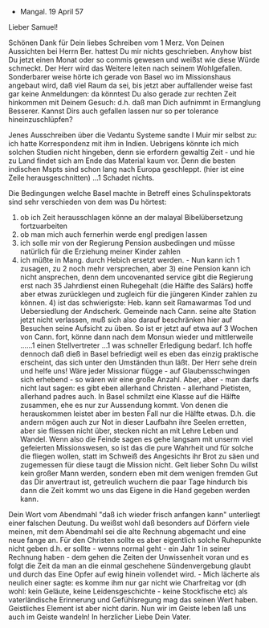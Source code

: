 + Mangal. 19 April 57

Lieber Samuel!

Schönen Dank für Dein liebes Schreiben vom 1 Merz. Von Deinen Aussichten bei Herrn Ber. hattest Du mir nichts geschrieben. Anyhow bist Du jetzt einen Monat oder so commis gewesen und weißst wie diese Würde schmeckt. Der Herr wird das Weitere leiten nach seinem Wohlgefallen. Sonderbarer weise hörte ich gerade von Basel wo im Missionshaus angebaut wird, daß viel Raum da sei, bis jetzt aber auffallender weise fast gar keine Anmeldungen: da könntest Du also gerade zur rechten Zeit hinkommen mit Deinem Gesuch: d.h. daß man Dich aufnimmt in Ermanglung Besserer. Kannst Dirs auch gefallen lassen nur so per tolerance hineinzuschlüpfen?

Jenes Ausschreiben über die Vedantu Systeme sandte I Muir mir selbst zu: ich hatte Korrespondenz mit ihm in Indien. Uebrigens könnte ich mich solchen Studien nicht hingeben, denn sie erfordern gewaltig Zeit - und hie zu Land findet sich am Ende das Material kaum vor. Denn die besten indischen Mspts sind schon lang nach Europa geschleppt. (hier ist eine Zeile herausgeschnitten) ...1 Schadet nichts.

Die Bedingungen welche Basel machte in Betreff eines Schulinspektorats sind sehr verschieden von dem was Du hörtest:
1) ob ich Zeit herausschlagen könne an der malayal Bibelübersetzung fortzuarbeiten
2) ob man mich auch fernerhin werde engl predigen lassen
3) ich solle mir von der Regierung Pension ausbedingen und müsse natürlich für die Erziehung meiner Kinder zahlen
4) ich müßte in Mang. durch Hebich ersetzt werden. -
Nun kann ich 1 zusagen, zu 2 noch mehr versprechen, aber 3) eine Pension kann ich nicht ansprechen, denn dem uncovenanted service gibt die Regierung erst nach 35 Jahrdienst einen Ruhegehalt (die Hälfte des Salärs) hoffe aber etwas zurücklegen und zugleich für die jüngeren Kinder zahlen zu können. 4) ist das schwierigste: Heb. kann seit Ramawarmas Tod und Uebersiedlung der Andscherk. Gemeinde nach Cann. seine alte Station jetzt nicht verlassen, muß sich also darauf beschränken hier auf Besuchen seine Aufsicht zu üben. So ist er jetzt auf etwa auf 3 Wochen von Cann. fort, könne dann nach dem Monsun wieder und mittlerweile ......1 einen Stellvertreter ...1 was schneller Erledigung bedarf. Ich hoffe dennoch daß dieß in Basel befriedigt weil es eben das einzig praktische erscheint, das sich unter den Umständen thun läßt. Der Herr sehe drein und helfe uns! Wäre jeder Missionar flügge - auf Glaubensschwingen sich erhebend - so wären wir eine große Anzahl. Aber, aber - man darfs nicht laut sagen: es gibt eben allerhand Christen - allerhand Pietisten, allerhand padres auch. In Basel schmilzt eine Klasse auf die Hälfte zusammen, ehe es nur zur Aussendung kommt. Von denen die herauskommen leistet aber im besten Fall nur die Hälfte etwas. D.h. die andern mögen auch zur Not in dieser Laufbahn ihre Seelen erretten, aber sie fliessen nicht über, stecken nicht an mit Lehre Leben und Wandel. Wenn also die Feinde sagen es gehe langsam mit unserm viel gefeierten Missionswesen, so ist das die pure Wahrheit und für solche die fliegen wollen, statt im Schweiß des Angesichts ihr Brot zu säen und zugemessen für diese taugt die Mission nicht. Gelt lieber Sohn Du willst kein großer Mann werden, sondern eben mit dem wenigen fremden Gut das Dir anvertraut ist, getreulich wuchern die paar Tage hindurch bis dann die Zeit kommt wo uns das Eigene in die Hand gegeben werden kann.

Dein Wort vom Abendmahl "daß ich wieder frisch anfangen kann" unterliegt einer falschen Deutung. Du weißst wohl daß besonders auf Dörfern viele meinen, mit dem Abendmahl sei die alte Rechnung abgemacht und eine neue fange an. Für den Christen sollte es aber eigentlich solche Ruhepunkte nicht geben d.h. er sollte - wenns normal geht - ein Jahr 1 in seiner Rechnung haben - dem gehen die Zeiten der Unwissenheit voran und es folgt die Zeit da man an die einmal geschehene Sündenvergebung glaubt und durch das Eine Opfer auf ewig hinein vollendet wird. - Mich lächerte als neulich einer sagte: es komme ihm nur gar nicht wie Charfreitag vor (dh wohl: kein Geläute, keine Leidensgeschichte - keine Stockfische etc) als vaterländische Erinnerung und Gefühlsregung mag das seinen Wert haben. Geistliches Element ist aber nicht darin. Nun wir im Geiste leben laß uns auch im Geiste wandeln! 
 In herzlicher Liebe
 Dein Vater.
